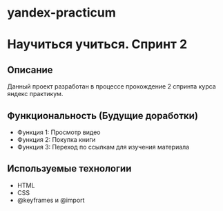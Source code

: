 # yandex-practicum
# Научиться учиться. Спринт 2

## Описание
Данный проект разработан в процессе прохождение 2 спринта курса яндекс практикум.

## Функциональность (Будущие доработки)
- Функция 1: Просмотр видео
- Функция 2: Покупка книги
- Функция 3: Переход по ссылкам для изучения материала

## Используемые технологии
- HTML
- CSS
- @keyframes и @import
